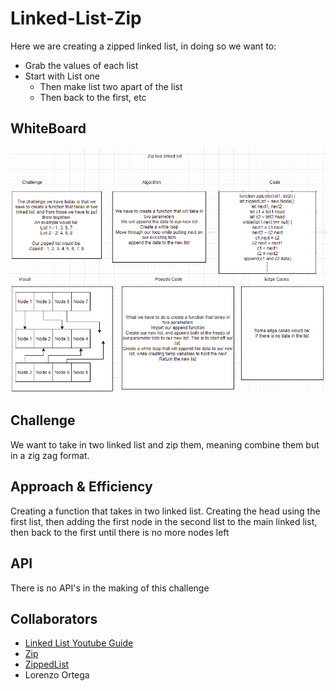 # Linked-List-Zip

Here we are creating a zipped linked list, in doing so we want to:

- Grab the values of each list
- Start with List one
  - Then make list two apart of the list
  - Then back to the first, etc

## WhiteBoard

![whiteboard](img/zip-two-linked-list.png)

## Challenge

We want to take in two linked list and zip them, meaning combine them but in a zig zag format.

## Approach & Efficiency

Creating a function that takes in two linked list. Creating the head using the first list, then adding the first node in the second list to the main linked list, then back to the first until there is no more nodes left

## API

There is no API's in the making of this challenge

## Collaborators

- [Linked List Youtube Guide](https://www.youtube.com/watch?v=ZBdE8DElQQU&ab_channel=freeCodeCamp.org)
- [Zip](https://xiaoyunyang.github.io/post/data-structure-with-javascript-object-linked-list/#zip)
- [ZippedList](https://www.geeksforgeeks.org/merge-two-sorted-lists-place/)
- Lorenzo Ortega
